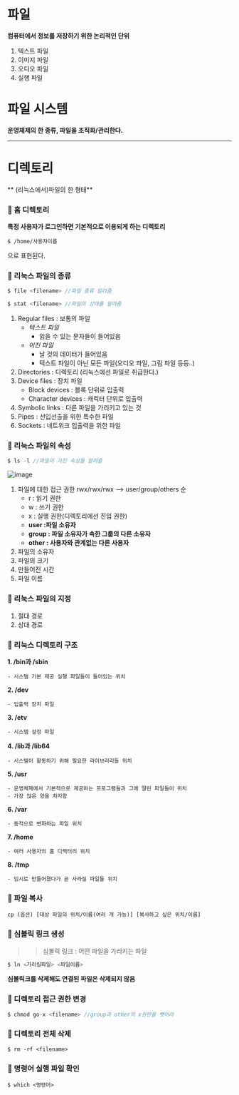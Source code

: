 # 파일
**컴퓨터에서 정보를 저장하기 위한 논리적인 단위**
1. 텍스트 파일
2. 이미지 파일
3. 오디오 파일
4. 실행 파일

# 파일 시스템
**운영체제의 한 종류, 파일을 조직화/관리한다.**


------------
# 디렉토리
** (리눅스에서)파일의 한 형태** 

### :dart: 홈 디렉토리
**특정 사용자가 로그인하면 기본적으로 이용되게 하는 디렉토리**
```
$ /home/사용자이름
```
으로 표현된다.


### :dart: 리눅스 파일의 종류

```java
$ file <filename> //파일 종류 알려줌
```
```java
$ stat <filename> //파일의 상태를 알려줌
```


1. Regular files : 보통의 파일
    - *텍스트 파일*
      - 읽을 수 있는 문자들이 들어있음
    - *이진 파일*
      - 날 것의 데이터가 들어있음
      - 텍스트 파일이 아닌 모든 파일(오디오 파일, 그림 파일 등등..)
2. Directories : 디렉토리 (리눅스에선 파일로 취급한다.)
3. Device files : 장치 파일
    - Block devices : 블록 단위로 입출력
    - Character devices : 캐릭터 단위로 입출력
4. Symbolic links : 다른 파일을 가리키고 있는 것
5. Pipes : 선입선출을 위한 특수한 파일
6. Sockets : 네트위크 입출력을 위한 파일

### 🎯 리눅스 파일의 속성
```java
$ ls -l //파일이 가진 속성들 알려줌
```
![image](https://user-images.githubusercontent.com/73538957/115118170-fcedda80-9fdc-11eb-9542-c0cf732d0eb1.png)
1. 파일에 대한 접근 권한
rwx/rwx/rwx --> user/group/others 순
    - r : 읽기 권한
    - w : 쓰기 권한
    - x : 실행 권한(디렉토리에선 진입 권한)
    - **user :파일 소유자**
    - **group : 파일 소유자가 속한 그룹의 다른 소유자**
    - **other : 사용자와 관계없는 다른 사용자**
2. 파일의 소유자
3. 파일의 크기
4. 만들어진 시간
5. 파일 이름
### 🎯 리눅스 파일의 지정
1. 절대 경로
2. 상대 경로


### 🎯 리눅스 디렉토리 구조
**1. /bin과 /sbin**

    - 시스템 기본 제공 실행 파일들이 들어있는 위치

**2. /dev**

    - 입출력 장치 파일
    
**3. /etv**

    - 시스템 설정 파일
    
**4. /lib과 /lib64**



    - 시스템이 활동하기 위해 필요한 라이브러리들 위치



**5. /usr**




    - 운영체제에서 기본적으로 제공하는 프로그램들과 그에 딸린 파일들이 위치
    - 가장 많은 양을 차지함




**6. /var**



    - 동적으로 변화하는 파일 위치



**7. /home**



    - 여러 사용자의 홈 디렉터리 위치



**8. /tmp**



    - 임시로 만들어졌다가 곧 사라질 파일들 위치

### 🎯 파일 복사

```
cp (옵션) [대상 파일의 위치/이름(여러 개 가능)] [복사하고 싶은 위치/이름]
```

### 🎯 심볼릭 링크 생성
>   >심볼릭 링크 : 어떤 파일을 가리키는 파일
```java
$ ln <가리킬파일> <파일이름>
```
**심볼릭크를 삭제해도 연결된 파일은 삭제되지 않음**



### 🎯 디렉토리 접근 권한 변경

```java
$ chmod go-x <filename> //group과 other의 x권한을 뺏어라
```
### 🎯 디렉토리 전체 삭제
```
$ rm -rf <filename>
```

### :dart: 명령어 실행 파일 확인
```
$ which <명령어>
```
